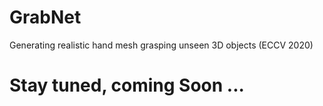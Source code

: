 # GrabNet
Generating realistic hand mesh grasping unseen 3D objects (ECCV 2020)

# Stay tuned, coming Soon ...
